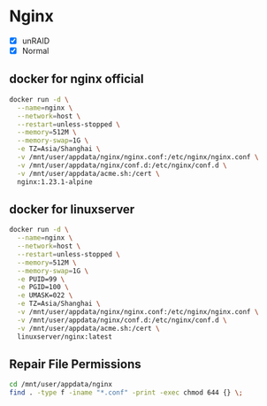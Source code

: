 # Nginx

- [x] unRAID
- [x] Normal

## docker for nginx official

```sh
docker run -d \
  --name=nginx \
  --network=host \
  --restart=unless-stopped \
  --memory=512M \
  --memory-swap=1G \
  -e TZ=Asia/Shanghai \
  -v /mnt/user/appdata/nginx/nginx.conf:/etc/nginx/nginx.conf \
  -v /mnt/user/appdata/nginx/conf.d:/etc/nginx/conf.d \
  -v /mnt/user/appdata/acme.sh:/cert \
  nginx:1.23.1-alpine
```

## docker for linuxserver

```sh
docker run -d \
  --name=nginx \
  --network=host \
  --restart=unless-stopped \
  --memory=512M \
  --memory-swap=1G \
  -e PUID=99 \
  -e PGID=100 \
  -e UMASK=022 \
  -e TZ=Asia/Shanghai \
  -v /mnt/user/appdata/nginx/nginx.conf:/etc/nginx/nginx.conf \
  -v /mnt/user/appdata/nginx/conf.d:/etc/nginx/conf.d \
  -v /mnt/user/appdata/acme.sh:/cert \
  linuxserver/nginx:latest
```

## Repair File Permissions

```sh
cd /mnt/user/appdata/nginx
find . -type f -iname "*.conf" -print -exec chmod 644 {} \;
```
